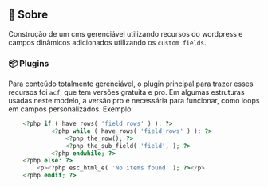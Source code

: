 ## :rocket: Sobre

Construção de um cms gerenciável utilizando recursos do wordpress e campos dinâmicos adicionados utilizando os `custom fields`.

### :package: Plugins

Para conteúdo totalmente gerenciável, o plugin principal para trazer esses recursos foi `acf`, que tem
versões gratuita e pro. Em algumas estruturas usadas neste modelo, a versão pro é necessária para funcionar,
como loops em campos personalizados. Exemplo:

```php
	<?php if ( have_rows( 'field_rows' ) ): ?>
			<?php while ( have_rows( 'field_rows' ) ): ?>
				<?php the_row(); ?>
				<?php the_sub_field( 'field', ); ?>
			<?php endwhile; ?>
	<?php else: ?>
		<p><?php esc_html_e( 'No items found' ); ?></p>
	<?php endif; ?>
```
